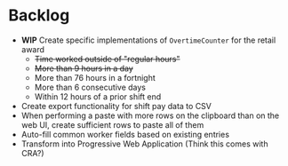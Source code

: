# Backlog

- **WIP** Create specific implementations of `OvertimeCounter` for the retail award
    - ~~Time worked outside of "regular hours"~~
    - ~~More than 9 hours in a day~~
    - More than 76 hours in a fortnight
    - More than 6 consecutive days
    - Within 12 hours of a prior shift end
- Create export functionality for shift pay data to CSV
- When performing a paste with more rows on the clipboard than on the web UI, create sufficient rows to paste all of them
- Auto-fill common worker fields based on existing entries
- Transform into Progressive Web Application (Think this comes with CRA?)
